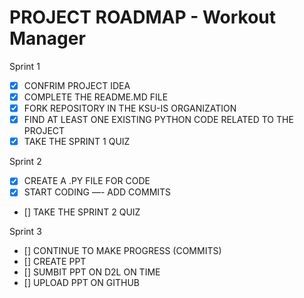# PROJECT ROADMAP - Workout Manager

Sprint 1
- [x] CONFRIM PROJECT IDEA
- [x] COMPLETE THE README.MD FILE
- [x] FORK REPOSITORY IN THE KSU-IS ORGANIZATION
- [x] FIND AT LEAST ONE EXISTING PYTHON CODE RELATED TO THE PROJECT
- [x] TAKE THE SPRINT 1 QUIZ

Sprint 2
- [x] CREATE A .PY FILE FOR CODE
- [x] START CODING —- ADD COMMITS
- [] TAKE THE SPRINT 2 QUIZ


Sprint 3
- [] CONTINUE TO MAKE PROGRESS (COMMITS)
- [] CREATE PPT
- [] SUMBIT PPT ON D2L ON TIME
- [] UPLOAD PPT ON GITHUB
